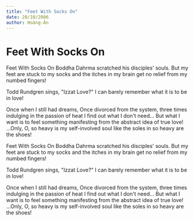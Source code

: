 ```yaml
---
title: "Feet With Socks On"
date: 20/10/2006
author: Hoàng-Ân
---
```


# Feet With Socks On

Feet With Socks On
Boddha Dahrma scratched
his disciples'
souls.
But my feet are stuck to my socks
and the itches in my brain
get no relief
from my numbed fingers!

Todd Rundgren sings, "Izzat Love?"
I can barely remember
what it is to be in love!

Once when I still had dreams, 
Once divorced from the system,
     three times  
     indulging in the passion of heat
I find out what I don't need...
But what I want is
to
feel
something manifesting from the
abstract idea of true
love!
...Only, O,
so heavy is my
self-involved soul
like the soles
in so heavy are
the shoes!

Feet With Socks On
Boddha Dahrma scratched
his disciples'
souls.
But my feet are stuck to my socks
and the itches in my brain
get no relief
from my numbed fingers!

Todd Rundgren sings, "Izzat Love?"
I can barely remember
what it is to be in love!

Once when I still had dreams, 
Once divorced from the system,
     three times  
     indulging in the passion of heat
I find out what I don't need...
But what I want is
to
feel
something manifesting from the
abstract idea of true
love!
...Only, O,
so heavy is my
self-involved soul
like the soles
in so heavy are
the shoes!
